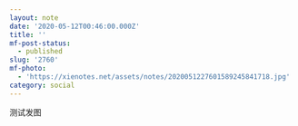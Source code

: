 ```yaml
---
layout: note
date: '2020-05-12T00:46:00.000Z'
title: ''
mf-post-status:
  - published
slug: '2760'
mf-photo:
  - 'https://xienotes.net/assets/notes/2020051227601589245841718.jpg'
category: social
---
```

测试发图
